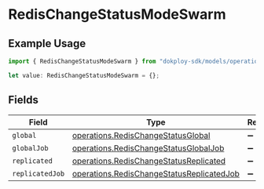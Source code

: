 # RedisChangeStatusModeSwarm

## Example Usage

```typescript
import { RedisChangeStatusModeSwarm } from "dokploy-sdk/models/operations";

let value: RedisChangeStatusModeSwarm = {};
```

## Fields

| Field                                                                                                  | Type                                                                                                   | Required                                                                                               | Description                                                                                            |
| ------------------------------------------------------------------------------------------------------ | ------------------------------------------------------------------------------------------------------ | ------------------------------------------------------------------------------------------------------ | ------------------------------------------------------------------------------------------------------ |
| `global`                                                                                               | [operations.RedisChangeStatusGlobal](../../models/operations/redischangestatusglobal.md)               | :heavy_minus_sign:                                                                                     | N/A                                                                                                    |
| `globalJob`                                                                                            | [operations.RedisChangeStatusGlobalJob](../../models/operations/redischangestatusglobaljob.md)         | :heavy_minus_sign:                                                                                     | N/A                                                                                                    |
| `replicated`                                                                                           | [operations.RedisChangeStatusReplicated](../../models/operations/redischangestatusreplicated.md)       | :heavy_minus_sign:                                                                                     | N/A                                                                                                    |
| `replicatedJob`                                                                                        | [operations.RedisChangeStatusReplicatedJob](../../models/operations/redischangestatusreplicatedjob.md) | :heavy_minus_sign:                                                                                     | N/A                                                                                                    |